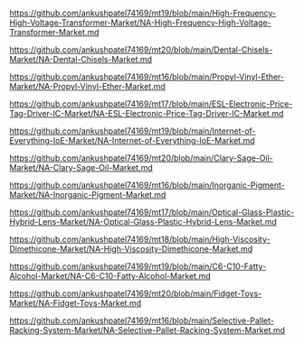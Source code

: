 <p><a href="https://github.com/ankushpatel74169/mt19/blob/main/High-Frequency-High-Voltage-Transformer-Market/NA-High-Frequency-High-Voltage-Transformer-Market.md">https://github.com/ankushpatel74169/mt19/blob/main/High-Frequency-High-Voltage-Transformer-Market/NA-High-Frequency-High-Voltage-Transformer-Market.md</a></p><p><a href="https://github.com/ankushpatel74169/mt20/blob/main/Dental-Chisels-Market/NA-Dental-Chisels-Market.md">https://github.com/ankushpatel74169/mt20/blob/main/Dental-Chisels-Market/NA-Dental-Chisels-Market.md</a></p><p><a href="https://github.com/ankushpatel74169/mt16/blob/main/Propyl-Vinyl-Ether-Market/NA-Propyl-Vinyl-Ether-Market.md">https://github.com/ankushpatel74169/mt16/blob/main/Propyl-Vinyl-Ether-Market/NA-Propyl-Vinyl-Ether-Market.md</a></p><p><a href="https://github.com/ankushpatel74169/mt17/blob/main/ESL-Electronic-Price-Tag-Driver-IC-Market/NA-ESL-Electronic-Price-Tag-Driver-IC-Market.md">https://github.com/ankushpatel74169/mt17/blob/main/ESL-Electronic-Price-Tag-Driver-IC-Market/NA-ESL-Electronic-Price-Tag-Driver-IC-Market.md</a></p><p><a href="https://github.com/ankushpatel74169/mt19/blob/main/Internet-of-Everything-IoE-Market/NA-Internet-of-Everything-IoE-Market.md">https://github.com/ankushpatel74169/mt19/blob/main/Internet-of-Everything-IoE-Market/NA-Internet-of-Everything-IoE-Market.md</a></p><p><a href="https://github.com/ankushpatel74169/mt20/blob/main/Clary-Sage-Oil-Market/NA-Clary-Sage-Oil-Market.md">https://github.com/ankushpatel74169/mt20/blob/main/Clary-Sage-Oil-Market/NA-Clary-Sage-Oil-Market.md</a></p><p><a href="https://github.com/ankushpatel74169/mt16/blob/main/Inorganic-Pigment-Market/NA-Inorganic-Pigment-Market.md">https://github.com/ankushpatel74169/mt16/blob/main/Inorganic-Pigment-Market/NA-Inorganic-Pigment-Market.md</a></p><p><a href="https://github.com/ankushpatel74169/mt17/blob/main/Optical-Glass-Plastic-Hybrid-Lens-Market/NA-Optical-Glass-Plastic-Hybrid-Lens-Market.md">https://github.com/ankushpatel74169/mt17/blob/main/Optical-Glass-Plastic-Hybrid-Lens-Market/NA-Optical-Glass-Plastic-Hybrid-Lens-Market.md</a></p><p><a href="https://github.com/ankushpatel74169/mt18/blob/main/High-Viscosity-Dimethicone-Market/NA-High-Viscosity-Dimethicone-Market.md">https://github.com/ankushpatel74169/mt18/blob/main/High-Viscosity-Dimethicone-Market/NA-High-Viscosity-Dimethicone-Market.md</a></p><p><a href="https://github.com/ankushpatel74169/mt19/blob/main/C6-C10-Fatty-Alcohol-Market/NA-C6-C10-Fatty-Alcohol-Market.md">https://github.com/ankushpatel74169/mt19/blob/main/C6-C10-Fatty-Alcohol-Market/NA-C6-C10-Fatty-Alcohol-Market.md</a></p><p><a href="https://github.com/ankushpatel74169/mt20/blob/main/Fidget-Toys-Market/NA-Fidget-Toys-Market.md">https://github.com/ankushpatel74169/mt20/blob/main/Fidget-Toys-Market/NA-Fidget-Toys-Market.md</a></p><p><a href="https://github.com/ankushpatel74169/mt16/blob/main/Selective-Pallet-Racking-System-Market/NA-Selective-Pallet-Racking-System-Market.md">https://github.com/ankushpatel74169/mt16/blob/main/Selective-Pallet-Racking-System-Market/NA-Selective-Pallet-Racking-System-Market.md</a></p>
